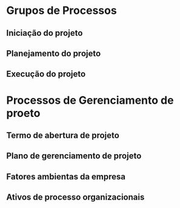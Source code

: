# Grupos de Processos

## Iniciação do projeto

## Planejamento do projeto

## Execução do projeto

# Processos de Gerenciamento de proeto

## Termo de abertura de projeto
## Plano de gerenciamento de projeto
## Fatores ambientas da empresa
## Ativos de processo organizacionais

#
